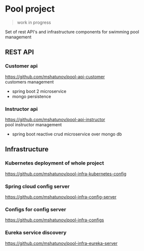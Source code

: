 # Pool project
> work in progress  

Set of rest API's and infrastructure components for swimming pool management

## REST API

### Customer api
https://github.com/mshatunov/pool-api-customer  
customers management  
- spring boot 2 microservice
- mongo persistence

### Instructor api
https://github.com/mshatunov/pool-api-instructor    
pool instructor management
- spring boot reactive crud microservice over mongo db

## Infrastructure

### Kubernetes deployment of whole project
https://github.com/mshatunov/pool-infra-kubernetes-config

### Spring cloud config server
https://github.com/mshatunov/pool-infra-config-server

### Configs for config server
https://github.com/mshatunov/pool-infra-configs

### Eureka service discovery
https://github.com/mshatunov/pool-infra-eureka-server